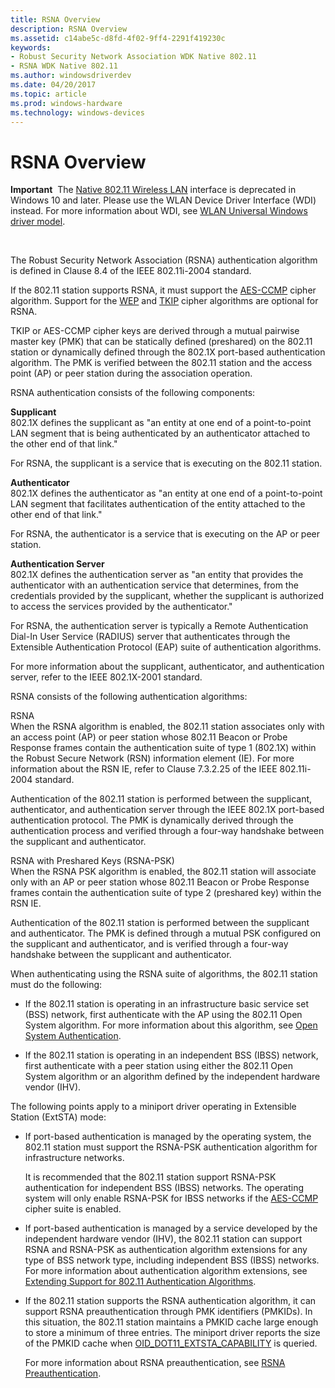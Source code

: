 ```yaml
---
title: RSNA Overview
description: RSNA Overview
ms.assetid: c14abe5c-d8fd-4f02-9ff4-2291f419230c
keywords:
- Robust Security Network Association WDK Native 802.11
- RSNA WDK Native 802.11
ms.author: windowsdriverdev
ms.date: 04/20/2017
ms.topic: article
ms.prod: windows-hardware
ms.technology: windows-devices
---
```


# RSNA Overview


**Important**  The [Native 802.11 Wireless LAN](native-802-11-wireless-lan4.md) interface is deprecated in Windows 10 and later. Please use the WLAN Device Driver Interface (WDI) instead. For more information about WDI, see [WLAN Universal Windows driver model](wifi-universal-driver-model.md).

 

The Robust Security Network Association (RSNA) authentication algorithm is defined in Clause 8.4 of the IEEE 802.11i-2004 standard.

If the 802.11 station supports RSNA, it must support the [AES-CCMP](aes-ccmp.md) cipher algorithm. Support for the [WEP](wep.md) and [TKIP](tkip.md) cipher algorithms are optional for RSNA.

TKIP or AES-CCMP cipher keys are derived through a mutual pairwise master key (PMK) that can be statically defined (preshared) on the 802.11 station or dynamically defined through the 802.1X port-based authentication algorithm. The PMK is verified between the 802.11 station and the access point (AP) or peer station during the association operation.

RSNA authentication consists of the following components:

<a href="" id="supplicant"></a>**Supplicant**  
802.1X defines the supplicant as "an entity at one end of a point-to-point LAN segment that is being authenticated by an authenticator attached to the other end of that link."

For RSNA, the supplicant is a service that is executing on the 802.11 station.

<a href="" id="authenticator"></a>**Authenticator**  
802.1X defines the authenticator as "an entity at one end of a point-to-point LAN segment that facilitates authentication of the entity attached to the other end of that link."

For RSNA, the authenticator is a service that is executing on the AP or peer station.

<a href="" id="authentication-server"></a>**Authentication Server**  
802.1X defines the authentication server as "an entity that provides the authenticator with an authentication service that determines, from the credentials provided by the supplicant, whether the supplicant is authorized to access the services provided by the authenticator."

For RSNA, the authentication server is typically a Remote Authentication Dial-In User Service (RADIUS) server that authenticates through the Extensible Authentication Protocol (EAP) suite of authentication algorithms.

For more information about the supplicant, authenticator, and authentication server, refer to the IEEE 802.1X-2001 standard.

RSNA consists of the following authentication algorithms:

<a href="" id="rsna"></a>RSNA  
When the RSNA algorithm is enabled, the 802.11 station associates only with an access point (AP) or peer station whose 802.11 Beacon or Probe Response frames contain the authentication suite of type 1 (802.1X) within the Robust Secure Network (RSN) information element (IE). For more information about the RSN IE, refer to Clause 7.3.2.25 of the IEEE 802.11i-2004 standard.

Authentication of the 802.11 station is performed between the supplicant, authenticator, and authentication server through the IEEE 802.1X port-based authentication protocol. The PMK is dynamically derived through the authentication process and verified through a four-way handshake between the supplicant and authenticator.

<a href="" id="rsna-with-preshared-keys--rsna-psk-"></a>RSNA with Preshared Keys (RSNA-PSK)  
When the RSNA PSK algorithm is enabled, the 802.11 station will associate only with an AP or peer station whose 802.11 Beacon or Probe Response frames contain the authentication suite of type 2 (preshared key) within the RSN IE.

Authentication of the 802.11 station is performed between the supplicant and authenticator. The PMK is defined through a mutual PSK configured on the supplicant and authenticator, and is verified through a four-way handshake between the supplicant and authenticator.

When authenticating using the RSNA suite of algorithms, the 802.11 station must do the following:

-   If the 802.11 station is operating in an infrastructure basic service set (BSS) network, first authenticate with the AP using the 802.11 Open System algorithm. For more information about this algorithm, see [Open System Authentication](open-system-authentication.md).

-   If the 802.11 station is operating in an independent BSS (IBSS) network, first authenticate with a peer station using either the 802.11 Open System algorithm or an algorithm defined by the independent hardware vendor (IHV).

The following points apply to a miniport driver operating in Extensible Station (ExtSTA) mode:

-   If port-based authentication is managed by the operating system, the 802.11 station must support the RSNA-PSK authentication algorithm for infrastructure networks.

    It is recommended that the 802.11 station support RSNA-PSK authentication for independent BSS (IBSS) networks. The operating system will only enable RSNA-PSK for IBSS networks if the [AES-CCMP](aes-ccmp.md) cipher suite is enabled.

-   If port-based authentication is managed by a service developed by the independent hardware vendor (IHV), the 802.11 station can support RSNA and RSNA-PSK as authentication algorithm extensions for any type of BSS network type, including independent BSS (IBSS) networks. For more information about authentication algorithm extensions, see [Extending Support for 802.11 Authentication Algorithms](extending-support-for-802-11-authentication-algorithms.md).

-   If the 802.11 station supports the RSNA authentication algorithm, it can support RSNA preauthentication through PMK identifiers (PMKIDs). In this situation, the 802.11 station maintains a PMKID cache large enough to store a minimum of three entries. The miniport driver reports the size of the PMKID cache when [OID\_DOT11\_EXTSTA\_CAPABILITY](https://msdn.microsoft.com/library/windows/hardware/ff569366) is queried.

    For more information about RSNA preauthentication, see [RSNA Preauthentication](rsna-preauthentication.md).

 

 





